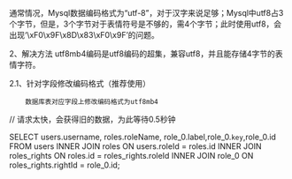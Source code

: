 通常情况，Mysql数据编码格式为“utf-8”，对于汉字来说足够；Mysql中utf8占3个字节，但是，3个字节对于表情符号是不够的，需4个字节；此时使用utf8，会出现‘\xF0\x9F\x8D\x83\xF0\x9F’的问题。

2、解决方法
        utf8mb4编码是utf8编码的超集，兼容utf8，并且能存储4字节的表情字符。 

2.1、针对字段修改编码格式（推荐使用）

        数据库表对应字段上修改编码格式为utf8mb4



// 请求太快，会获得旧的数据，为此等待0.5秒钟



SELECT users.username, roles.roleName, role_0.label,role_0.`key`,role_0.id
FROM users
INNER JOIN roles ON users.roleId = roles.id
INNER JOIN roles_rights ON roles.id = roles_rights.roleId
INNER JOIN role_0 ON roles_rights.rightId = role_0.id;